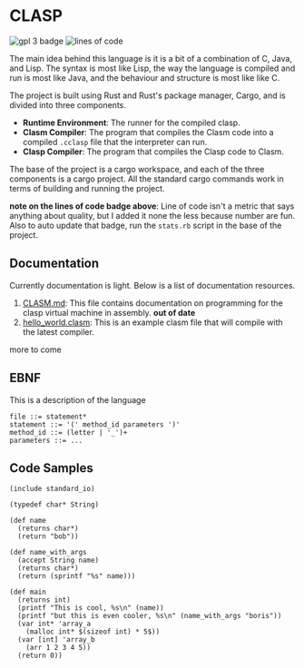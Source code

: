 # CLASP

![gpl 3 badge](https://img.shields.io/badge/license-GPL%203.0-blue)
![lines of code](https://img.shields.io/badge/lines%20of%20rust-3411-informational)

The main idea behind this language is it is a bit of a combination of C, Java,
and Lisp. The syntax is most like Lisp, the way the language is compiled
and run is most like Java, and the behaviour and structure is most like like C.

The project is built using Rust and Rust's package manager, Cargo, and is
divided into three components.

- **Runtime Environment**: The runner for the compiled clasp.
- **Clasm Compiler**: The program that compiles the Clasm code into a compiled `.cclasp` file that the interpreter can run.
- **Clasp Compiler**: The program that compiles the Clasp code to Clasm.

The base of the project is a cargo workspace, and each of the three components
is a cargo project. All the standard cargo commands work in terms of building
and running the project.

**note on the lines of code badge above**: Line of code isn't a metric that says
anything about quality, but I added it none the less because number are fun. Also
to auto update that badge, run the `stats.rb` script in the base of the project.

## Documentation

Currently documentation is light. Below is a list of documentation resources.

1. [CLASM.md](CLASM.md): This file contains documentation on programming for the clasp virtual machine in assembly. **out of date**
2. [hello_world.clasm](clasm_compiler/test_files/hello_world.clasm): This is an example clasm file that will compile with the latest compiler.

more to come

## EBNF

This is a description of the language

```ebnf
file ::= statement*
statement ::= '(' method_id parameters ')'
method_id ::= (letter | '_')+
parameters ::= ...
```

## Code Samples

```text
(include standard_io)

(typedef char* String)

(def name
  (returns char*)
  (return "bob"))

(def name_with_args
  (accept String name)
  (returns char*)
  (return (sprintf "%s" name)))

(def main
  (returns int)
  (printf "This is cool, %s\n" (name))
  (printf "but this is even cooler, %s\n" (name_with_args "boris"))
  (var int* 'array_a
    (malloc int* $(sizeof int) * 5$))
  (var [int] 'array_b
    (arr 1 2 3 4 5))
  (return 0))
```
